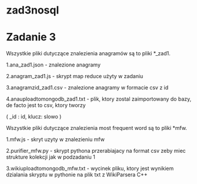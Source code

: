 # zad3nosql
<h1> Zadanie 3 </h2>

Wszystkie pliki dutyczące znalezienia anagramów są to pliki *_zad1.

1.ana_zad1.json - znalezione anagramy

2.anagram_zad1.js - skrypt map reduce użyty w zadaniu

3.anagramzid_zad1.csv - znalezione anagramy w formacie csv z id

4.anauploadtomongodb_zad1.txt - plik, ktory zostal zaimportowany do bazy, de facto jest to csv, ktory tworzy


( _id : id, klucz: slowo )

Wszystkie pliki dutyczące znalezienia most frequent word są to pliki *mfw.


1.mfw.js - skryt uzyty w znalezieniu mfw


2.purifier_mfw.py - skrypt pythona przerabiajacy na format csv zeby miec strukture kolekcji jak w podzadaniu 1


3.wikiuploadtomongodb_mfw.txt - wycinek pliku, ktory jest wynikiem dzialania skryptu w pythonie na plik txt z WikiParsera C++
